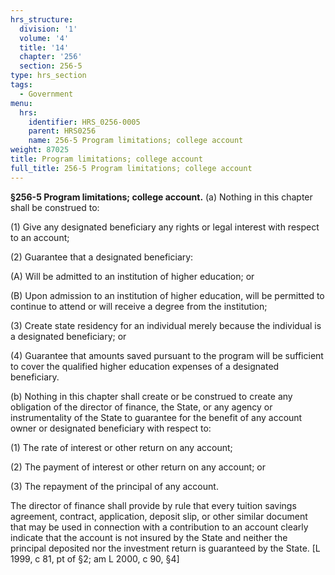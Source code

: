 ```yaml
---
hrs_structure:
  division: '1'
  volume: '4'
  title: '14'
  chapter: '256'
  section: 256-5
type: hrs_section
tags:
  - Government
menu:
  hrs:
    identifier: HRS_0256-0005
    parent: HRS0256
    name: 256-5 Program limitations; college account
weight: 87025
title: Program limitations; college account
full_title: 256-5 Program limitations; college account
---
```

**§256-5 Program limitations; college account.** (a) Nothing in this chapter shall be construed to:

(1) Give any designated beneficiary any rights or legal interest with respect to an account;

(2) Guarantee that a designated beneficiary:

(A) Will be admitted to an institution of higher education; or

(B) Upon admission to an institution of higher education, will be permitted to continue to attend or will receive a degree from the institution;

(3) Create state residency for an individual merely because the individual is a designated beneficiary; or

(4) Guarantee that amounts saved pursuant to the program will be sufficient to cover the qualified higher education expenses of a designated beneficiary.

(b) Nothing in this chapter shall create or be construed to create any obligation of the director of finance, the State, or any agency or instrumentality of the State to guarantee for the benefit of any account owner or designated beneficiary with respect to:

(1) The rate of interest or other return on any account;

(2) The payment of interest or other return on any account; or

(3) The repayment of the principal of any account.

The director of finance shall provide by rule that every tuition savings agreement, contract, application, deposit slip, or other similar document that may be used in connection with a contribution to an account clearly indicate that the account is not insured by the State and neither the principal deposited nor the investment return is guaranteed by the State. [L 1999, c 81, pt of §2; am L 2000, c 90, §4]